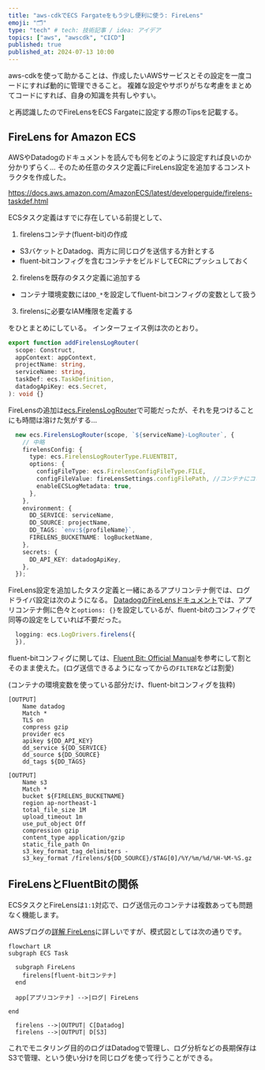 ```yaml
---
title: "aws-cdkでECS Fargateをもう少し便利に使う: FireLens"
emoji: "🗂"
type: "tech" # tech: 技術記事 / idea: アイデア
topics: ["aws", "awscdk", "CICD"]
published: true
published_at: 2024-07-13 10:00
---
```


aws-cdkを使って助かることは、作成したいAWSサービスとその設定を一度コードにすれば動的に管理できること。
複雑な設定やサボりがちな考慮をまとめてコードにすれば、自身の知識を共有しやすい。

と再認識したのでFireLensをECS Fargateに設定する際のTipsを記載する。

## FireLens for Amazon ECS

AWSやDatadogのドキュメントを読んでも何をどのように設定すれば良いのか分かりずらく...
そのため任意のタスク定義にFireLens設定を追加するコンストラクタを作成した。

https://docs.aws.amazon.com/AmazonECS/latest/developerguide/firelens-taskdef.html

ECSタスク定義はすでに存在している前提として、

1. firelensコンテナ(fluent-bit)の作成
- S3バケットとDatadog、両方に同じログを送信する方針とする
- fluent-bitコンフィグを含むコンテナをビルドしてECRにプッシュしておく

2. firelensを既存のタスク定義に追加する
  - コンテナ環境変数には`DD_*`を設定してfluent-bitコンフィグの変数として扱う

3. firelensに必要なIAM権限を定義する

をひとまとめにしている。
インターフェイス例は次のとおり。

```ts
export function addFirelensLogRouter(
  scope: Construct,
  appContext: appContext,
  projectName: string,
  serviceName: string,
  taskDef: ecs.TaskDefinition,
  datadogApiKey: ecs.Secret,
): void {}
```

FireLensの追加は[ecs.FirelensLogRouter](https://docs.aws.amazon.com/cdk/api/v2/docs/aws-cdk-lib.aws_ecs.FirelensLogRouter.html)で可能だったが、それを見つけることにも時間は溶けた気がする...

```ts
  new ecs.FirelensLogRouter(scope, `${serviceName}-LogRouter`, {
    // 中略
    firelensConfig: {
      type: ecs.FirelensLogRouterType.FLUENTBIT,
      options: {
        configFileType: ecs.FirelensConfigFileType.FILE,
        configFileValue: fireLensSettings.configFilePath, //コンテナにコミットしたコンフィグの絶対パス
        enableECSLogMetadata: true,
      },
    },
    environment: {
      DD_SERVICE: serviceName,
      DD_SOURCE: projectName,
      DD_TAGS: `env:${profileName}`,
      FIRELENS_BUCKETNAME: logBucketName,
    },
    secrets: {
      DD_API_KEY: datadogApiKey,
    },
  });
```

FireLens設定を追加したタスク定義と一緒にあるアプリコンテナ側では、ログドライバ設定は次のようになる。
[DatadogのFireLensドキュメント](https://docs.datadoghq.com/ja/integrations/ecs_fargate/?tab=awscli)では、アプリコンテナ側に色々と`options: {}`を設定しているが、fluent-bitのコンフィグで同等の設定をしていれば不要だった。
```ts
  logging: ecs.LogDrivers.firelens({
  }),  
```

fluent-bitコンフィグに関しては、[Fluent Bit: Official Manual](https://docs.fluentbit.io/manual/pipeline/outputs/datadog)を参考にして割とそのまま使えた。(ログ送信できるようになってからの`FILTER`などは割愛)

(コンテナの環境変数を使っている部分だけ、fluent-bitコンフィグを抜粋)
```
[OUTPUT]
    Name datadog
    Match *
    TLS on
    compress gzip
    provider ecs
    apikey ${DD_API_KEY}
    dd_service ${DD_SERVICE}
    dd_source ${DD_SOURCE}
    dd_tags ${DD_TAGS}

[OUTPUT]
    Name s3
    Match *
    bucket ${FIRELENS_BUCKETNAME}
    region ap-northeast-1
    total_file_size 1M
    upload_timeout 1m
    use_put_object Off
    compression gzip
    content_type application/gzip
    static_file_path On
    s3_key_format_tag_delimiters -
    s3_key_format /firelens/${DD_SOURCE}/$TAG[0]/%Y/%m/%d/%H-%M-%S.gz
```

## FireLensとFluentBitの関係
ECSタスクとFireLensは`1:1`対応で、ログ送信元のコンテナは複数あっても問題なく機能します。

AWSブログの[詳解 FireLens](https://aws.amazon.com/jp/blogs/news/under-the-hood-firelens-for-amazon-ecs-tasks/)に詳しいですが、模式図としては次の通りです。

```mermaid
flowchart LR
subgraph ECS Task

  subgraph FireLens
    firelens[fluent-bitコンテナ]
  end

  app[アプリコンテナ] -->|ログ| FireLens

end
  
  firelens -->|OUTPUT| C[Datadog]
  firelens -->|OUTPUT| D[S3]
```

これでモニタリング目的のログはDatadogで管理し、ログ分析などの長期保存はS3で管理、という使い分けを同じログを使って行うことができる。
